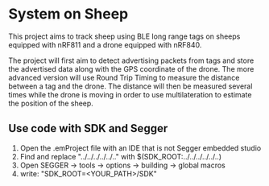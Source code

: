 # System on Sheep
This project aims to track sheep using BLE long range tags on sheeps equipped with nRF811 and a drone equipped with nRF840. 

The project will first aim to detect advertising packets from tags and store the advertised data along with the GPS coordinate of the drone. The more advanced version will use Round Trip Timing to measure the distance between a tag and the drone. The distance will then be measured several times while the drone is moving in order to use multilateration to estimate the position of the sheep. 


## Use code with SDK and Segger 
1. Open the .emProject file with an IDE that is not Segger embedded studio 
2. Find and replace "../../../../../.." with $(SDK_ROOT:../../../../../..)
3. Open SEGGER -> tools -> options -> building -> global macros 
4. write: "SDK_ROOT=<YOUR_PATH>/SDK"

